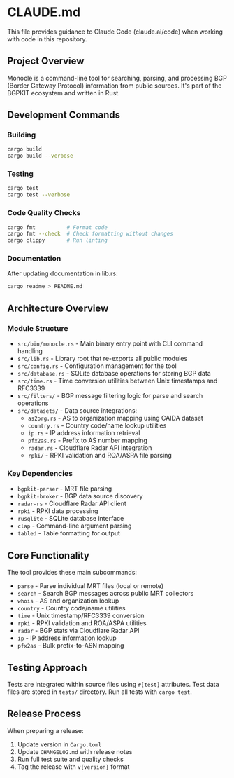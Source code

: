 # CLAUDE.md

This file provides guidance to Claude Code (claude.ai/code) when working with code in this repository.

## Project Overview

Monocle is a command-line tool for searching, parsing, and processing BGP (Border Gateway Protocol) information from public sources. It's part of the BGPKIT ecosystem and written in Rust.

## Development Commands

### Building
```bash
cargo build
cargo build --verbose
```

### Testing
```bash
cargo test
cargo test --verbose
```

### Code Quality Checks
```bash
cargo fmt          # Format code
cargo fmt --check  # Check formatting without changes
cargo clippy       # Run linting
```

### Documentation
After updating documentation in lib.rs:
```bash
cargo readme > README.md
```

## Architecture Overview

### Module Structure
- `src/bin/monocle.rs` - Main binary entry point with CLI command handling
- `src/lib.rs` - Library root that re-exports all public modules
- `src/config.rs` - Configuration management for the tool
- `src/database.rs` - SQLite database operations for storing BGP data
- `src/time.rs` - Time conversion utilities between Unix timestamps and RFC3339
- `src/filters/` - BGP message filtering logic for parse and search operations
- `src/datasets/` - Data source integrations:
  - `as2org.rs` - AS to organization mapping using CAIDA dataset
  - `country.rs` - Country code/name lookup utilities
  - `ip.rs` - IP address information retrieval
  - `pfx2as.rs` - Prefix to AS number mapping
  - `radar.rs` - Cloudflare Radar API integration
  - `rpki/` - RPKI validation and ROA/ASPA file parsing

### Key Dependencies
- `bgpkit-parser` - MRT file parsing
- `bgpkit-broker` - BGP data source discovery
- `radar-rs` - Cloudflare Radar API client
- `rpki` - RPKI data processing
- `rusqlite` - SQLite database interface
- `clap` - Command-line argument parsing
- `tabled` - Table formatting for output

## Core Functionality

The tool provides these main subcommands:
- `parse` - Parse individual MRT files (local or remote)
- `search` - Search BGP messages across public MRT collectors
- `whois` - AS and organization lookup
- `country` - Country code/name utilities
- `time` - Unix timestamp/RFC3339 conversion
- `rpki` - RPKI validation and ROA/ASPA utilities
- `radar` - BGP stats via Cloudflare Radar API
- `ip` - IP address information lookup
- `pfx2as` - Bulk prefix-to-ASN mapping

## Testing Approach

Tests are integrated within source files using `#[test]` attributes. Test data files are stored in `tests/` directory. Run all tests with `cargo test`.

## Release Process

When preparing a release:
1. Update version in `Cargo.toml`
2. Update `CHANGELOG.md` with release notes
3. Run full test suite and quality checks
4. Tag the release with `v{version}` format